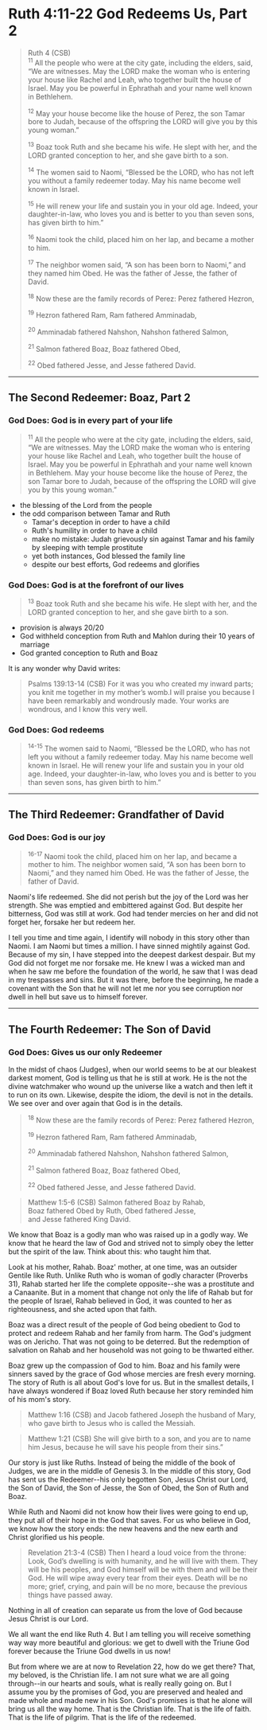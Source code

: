 # Ruth 4:11-22 God Redeems Us, Part 2

>Ruth 4 (CSB)  
><sup>11</sup> All the people who were at the city gate, including the elders, said, “We are witnesses. May the LORD make the woman who is entering your house like Rachel and Leah, who together built the house of Israel. May you be powerful in Ephrathah and your name well known in Bethlehem.
>
><sup>12</sup> May your house become like the house of Perez, the son Tamar bore to Judah, because of the offspring the LORD will give you by this young woman.”
>
><sup>13</sup> Boaz took Ruth and she became his wife. He slept with her, and the LORD granted conception to her, and she gave birth to a son.
>
><sup>14</sup> The women said to Naomi, “Blessed be the LORD, who has not left you without a family redeemer today. May his name become well known in Israel.
>
><sup>15</sup> He will renew your life and sustain you in your old age. Indeed, your daughter-in-law, who loves you and is better to you than seven sons, has given birth to him.”
>
><sup>16</sup> Naomi took the child, placed him on her lap, and became a mother to him.
>
><sup>17</sup> The neighbor women said, “A son has been born to Naomi,” and they named him Obed. He was the father of Jesse, the father of David.
>
><sup>18</sup> Now these are the family records of Perez: Perez fathered Hezron,
>
><sup>19</sup> Hezron fathered Ram, Ram fathered Amminadab,
>
><sup>20</sup> Amminadab fathered Nahshon, Nahshon fathered Salmon,
>
><sup>21</sup> Salmon fathered Boaz, Boaz fathered Obed,
>
><sup>22</sup> Obed fathered Jesse, and Jesse fathered David.

<hr style="clear:both;">

## The Second Redeemer: Boaz, Part 2

### God Does: God is in every part of your life

><sup>11</sup> All the people who were at the city gate, including the elders, said, “We are witnesses. May the LORD make the woman who is entering your house like Rachel and Leah, who together built the house of Israel. May you be powerful in Ephrathah and your name well known in Bethlehem. May your house become like the house of Perez, the son Tamar bore to Judah, because of the offspring the LORD will give you by this young woman.”

- the blessing of the Lord from the people
- the odd comparison between Tamar and Ruth
  - Tamar's deception in order to have a child
  - Ruth's humility in order to have a child
  - make no mistake: Judah grievously sin against Tamar and his family by sleeping with temple prostitute
  - yet both instances, God blessed the family line
  - despite our best efforts, God redeems and glorifies

### God Does: God is at the forefront of our lives

><sup>13</sup> Boaz took Ruth and she became his wife. He slept with her, and the LORD granted conception to her, and she gave birth to a son.

- provision is always 20/20
- God withheld conception from Ruth and Mahlon during their 10 years of marriage
- God granted conception to Ruth and Boaz

It is any wonder why David writes:

>Psalms 139:13-14 (CSB) For it was you who created my inward parts; you knit me together in my mother’s womb.I will praise you because I have been remarkably and wondrously made. Your works are wondrous, and I know this very well.

### God Does: God redeems

><sup>14-15</sup> The women said to Naomi, “Blessed be the LORD, who has not left you without a family redeemer today. May his name become well known in Israel. He will renew your life and sustain you in your old age. Indeed, your daughter-in-law, who loves you and is better to you than seven sons, has given birth to him.”

<hr style="clear:both;">

## The Third Redeemer: Grandfather of David

### God Does: God is our joy

><sup>16-17</sup> Naomi took the child, placed him on her lap, and became a mother to him. The neighbor women said, “A son has been born to Naomi,” and they named him Obed. He was the father of Jesse, the father of David.

Naomi's life redeemed. She did not perish but the joy of the Lord was her strength. She was emptied and embittered against God. But despite her bitterness, God was still at work. God had tender mercies on her and did not forget her, forsake her but redeem her.

I tell you time and time again, I identify will nobody in this story other than Naomi. I am Naomi but times a million. I have sinned mightily against God. Because of my sin, I have stepped into the deepest darkest despair. But my God did not forget me nor forsake me. He knew I was a wicked man and when he saw me before the foundation of the world, he saw that I was dead in my trespasses and sins. But it was there, before the beginning, he made a covenant with the Son that he will not let me nor you see corruption nor dwell in hell but save us to himself forever.

<hr style="clear:both;">

## The Fourth Redeemer: The Son of David

### God Does: Gives us our only Redeemer

In the midst of chaos (Judges), when our world seems to be at our bleakest darkest moment, God is telling us that he is still at work. He is the not the divine watchmaker who wound up the universe like a watch and then left it to run on its own. Likewise, despite the idiom, the devil is not in the details. We see over and over again that God is in the details.

><sup>18</sup> Now these are the family records of Perez: Perez fathered Hezron,
>
><sup>19</sup> Hezron fathered Ram, Ram fathered Amminadab,
>
><sup>20</sup> Amminadab fathered Nahshon, Nahshon fathered Salmon,
>
><sup>21</sup> Salmon fathered Boaz, Boaz fathered Obed,
>
><sup>22</sup> Obed fathered Jesse, and Jesse fathered David.

>Matthew 1:5-6 (CSB) Salmon fathered Boaz by Rahab,  
>Boaz fathered Obed by Ruth,
>Obed fathered Jesse,  
>and Jesse fathered King David.

We know that Boaz is a godly man who was raised up in a godly way. We know that he heard the law of God and strived not to simply obey the letter but the spirit of the law. Think about this: who taught him that.

Look at his mother, Rahab. Boaz' mother, at one time, was an outsider Gentile like Ruth. Unlike Ruth who is woman of godly character (Proverbs 31), Rahab started her life the complete opposite--she was a prostitute and a Canaanite. But in a moment that change not only the life of Rahab but for the people of Israel, Rahab believed in God, it was counted to her as righteousness, and she acted upon that faith.

Boaz was a direct result of the people of God being obedient to God to protect and redeem Rahab and her family from harm. The God's judgment was on Jericho. That was not going to be deterred. But the redemption of salvation on Rahab and her household was not going to be thwarted either.

Boaz grew up the compassion of God to him. Boaz and his family were sinners saved by the grace of God whose mercies are fresh every morning. The story of Ruth is all about God's love for us. But in the smallest details, I have always wondered if Boaz loved Ruth because her story reminded him of his mom's story.

>Matthew 1:16 (CSB) and Jacob fathered Joseph the husband of Mary, who gave birth to Jesus who is called the Messiah.

>Matthew 1:21 (CSB) She will give birth to a son, and you are to name him Jesus, because he will save his people from their sins.”

Our story is just like Ruths. Instead of being the middle of the book of Judges, we are in the middle of Genesis 3. In the middle of this story, God has sent us the Redeemer--his only begotten Son, Jesus Christ our Lord, the Son of David, the Son of Jesse, the Son of Obed, the Son of Ruth and Boaz.

While Ruth and Naomi did not know how their lives were going to end up, they put all of their hope in the God that saves. For us who believe in God, we know how the story ends: the new heavens and the new earth and Christ glorified us his people.

>Revelation 21:3-4 (CSB) Then I heard a loud voice from the throne: Look, God’s dwelling is with humanity, and he will live with them. They will be his peoples, and God himself will be with them and will be their God. He will wipe away every tear from their eyes. Death will be no more; grief, crying, and pain will be no more, because the previous things have passed away.

Nothing in all of creation can separate us from the love of God because Jesus Christ is our Lord.

We all want the end like Ruth 4. But I am telling you will receive something way way more beautiful and glorious: we get to dwell with the Triune God forever because the Triune God dwells in us now!

But from where we are at now to Revelation 22, how do we get there? That, my beloved, is the Christian life. I am not sure what we are all going through--in our hearts and souls, what is really really going on. But I assume you by the promises of God, you are preserved and healed and made whole and made new in his Son. God's promises is that he alone will bring us all the way home. That is the Christian life. That is the life of faith. That is the life of pilgrim. That is the life of the redeemed.
